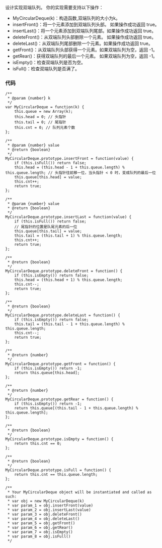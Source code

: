 设计实现双端队列。
你的实现需要支持以下操作：

- MyCircularDeque(k)：构造函数,双端队列的大小为k。
- insertFront()：将一个元素添加到双端队列头部。 如果操作成功返回 true。
- insertLast()：将一个元素添加到双端队列尾部。如果操作成功返回 true。
- deleteFront()：从双端队列头部删除一个元素。 如果操作成功返回 true。
- deleteLast()：从双端队列尾部删除一个元素。如果操作成功返回 true。
- getFront()：从双端队列头部获得一个元素。如果双端队列为空，返回 -1。
- getRear()：获得双端队列的最后一个元素。 如果双端队列为空，返回 -1。
- isEmpty()：检查双端队列是否为空。
- isFull()：检查双端队列是否满了。


### 代码

```
/**
 * @param {number} k
 */
var MyCircularDeque = function(k) {
    this.queue = new Array(k);
    this.head = 0; // 头指针
    this.tail = 0; // 尾指针
    this.cnt = 0; // 队列元素个数
};

/** 
 * @param {number} value
 * @return {boolean}
 */
MyCircularDeque.prototype.insertFront = function(value) {
    if (this.isFull()) return false;
    this.head = (this.head - 1 + this.queue.length) % this.queue.length; // 头指针往前移一位，当头指针 < 0 时，变成队列的最后一位
    this.queue[this.head] = value;
    this.cnt++;
    return true;
};

/** 
 * @param {number} value
 * @return {boolean}
 */
MyCircularDeque.prototype.insertLast = function(value) {
    if (this.isFull()) return false;
    // 尾指针的位置是队尾元素的后一位
    this.queue[this.tail] = value;
    this.tail = (this.tail + 1) % this.queue.length;
    this.cnt++;
    return true;
};

/**
 * @return {boolean}
 */
MyCircularDeque.prototype.deleteFront = function() {
    if (this.isEmpty()) return false;
    this.head = (this.head + 1) % this.queue.length;
    this.cnt--;
    return true;
};

/**
 * @return {boolean}
 */
MyCircularDeque.prototype.deleteLast = function() {
    if (this.isEmpty()) return false;
    this.tail = (this.tail - 1 + this.queue.length) % this.queue.length;
    this.cnt--;
    return true; 
};

/**
 * @return {number}
 */
MyCircularDeque.prototype.getFront = function() {
    if (this.isEmpty()) return -1;
    return this.queue[this.head]; 
};

/**
 * @return {number}
 */
MyCircularDeque.prototype.getRear = function() {
    if (this.isEmpty()) return -1;
    return this.queue[(this.tail - 1 + this.queue.length) % this.queue.length];
};

/**
 * @return {boolean}
 */
MyCircularDeque.prototype.isEmpty = function() {
    return this.cnt == 0;
};

/**
 * @return {boolean}
 */
MyCircularDeque.prototype.isFull = function() {
    return this.cnt == this.queue.length;
};

/**
 * Your MyCircularDeque object will be instantiated and called as such:
 * var obj = new MyCircularDeque(k)
 * var param_1 = obj.insertFront(value)
 * var param_2 = obj.insertLast(value)
 * var param_3 = obj.deleteFront()
 * var param_4 = obj.deleteLast()
 * var param_5 = obj.getFront()
 * var param_6 = obj.getRear()
 * var param_7 = obj.isEmpty()
 * var param_8 = obj.isFull()
 */
```